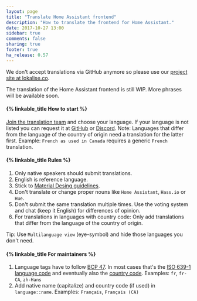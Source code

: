 ```yaml
---
layout: page
title: "Translate Home Assistant frontend"
description: "How to translate the frontend for Home Assistant."
date: 2017-10-27 13:00
sidebar: true
comments: false
sharing: true
footer: true
ha_release: 0.57
---
```


We don't accept translations via GitHub anymore so please use our [project site at lokalise.co](https://lokalise.co/signup/3420425759f6d6d241f598.13594006/all/).

The translation of the Home Assistant frontend is still WIP. More phrases will be available soon.

#### {% linkable_title How to start %}
[Join the translation team](https://lokalise.co/signup/3420425759f6d6d241f598.13594006/all/) and choose your language. If your language is not listed you can request it at [GitHub](https://github.com/home-assistant/home-assistant-polymer/issues/new) or [Discord](https://discord.gg/FGpNm2K).
Note: Languages that differ from the language of the country of origin need a translation for the latter first.  Example: `French as used in Canada` requires a generic `French` translation.

#### {% linkable_title Rules %}
1. Only native speakers should submit translations.
2. English is reference language.
3. Stick to [Material Desing guidelines](https://material.io/guidelines/style/writing.html).
4. Don't translate or change proper nouns like `Home Assistant`, `Hass.io` or `Hue`.
5. Don't submit the same translation multiple times. Use the voting system and chat (keep it English) for differences of opinion.
3. For translations in languages with country code: Only add translations that differ from the language of the country of origin.

Tip: Use `Multilanguage view` (eye-symbol) and hide those languages you don't need.

#### {% linkable_title For maintainers %}
1. Language tags  have to follow [BCP 47](https://tools.ietf.org/html/bcp47). In most cases that's the [ISO 639-1 language code](https://en.wikipedia.org/wiki/List_of_ISO_639-1_codes) and eventually also the [country code](https://en.wikipedia.org/wiki/ISO_3166-1#Officially_assigned_code_elements). Examples: `fr`, `fr-CA`, `zh-Hans`
2. Add native name (capitalize) and country code (if used) in `language::name`.  Examples: `Français`, `Français (CA)`
